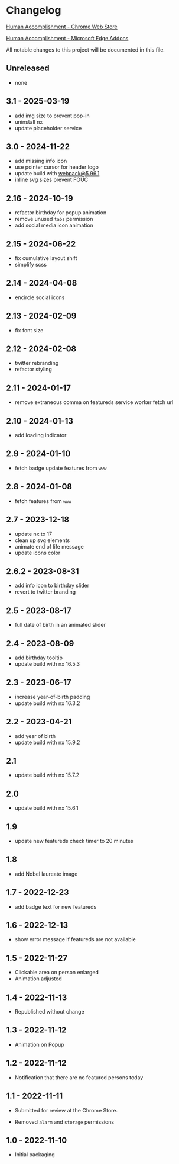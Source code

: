 # Changelog

[Human Accomplishment - Chrome Web Store](https://chrome.google.com/webstore/detail/human-accomplishment/meaaaeangcmbemianlihbkoldlhfijfa)

[Human Accomplishment - Microsoft Edge Addons](https://microsoftedge.microsoft.com/addons/detail/human-accomplishment/hnaklphmmbjfbjlmdjnogiiclomigepl)

All notable changes to this project will be documented in this file.

## Unreleased

- none

## 3.1 - 2025-03-19

- add img size to prevent pop-in
- uninstall nx
- update placeholder service

## 3.0 - 2024-11-22

- add missing info icon
- use pointer cursor for header logo
- update build with webpack@5.96.1
- inline svg sizes prevent FOUC

## 2.16 - 2024-10-19

- refactor birthday for popup animation
- remove unused `tabs` permission
- add social media icon animation

## 2.15 - 2024-06-22

- fix cumulative layout shift
- simplify scss

## 2.14 - 2024-04-08

- encircle social icons

## 2.13 - 2024-02-09

- fix font size

## 2.12 - 2024-02-08

- twitter rebranding
- refactor styling

## 2.11 - 2024-01-17

- remove extraneous comma on featureds service worker fetch url

## 2.10 - 2024-01-13

- add loading indicator

## 2.9 - 2024-01-10

- fetch badge update features from `www`

## 2.8 - 2024-01-08

- fetch features from `www`

## 2.7 - 2023-12-18

- update nx to 17
- clean up svg elements
- animate end of life message
- update icons color

## 2.6.2 - 2023-08-31

- add info icon to birthday slider
- revert to twitter branding

## 2.5 - 2023-08-17

- full date of birth in an animated slider

## 2.4 - 2023-08-09

- add birthday tooltip
- update build with nx 16.5.3

## 2.3 - 2023-06-17

- increase year-of-birth padding
- update build with nx 16.3.2

## 2.2 - 2023-04-21

- add year of birth
- update build with nx 15.9.2

## 2.1

- update build with nx 15.7.2

## 2.0

- update build with nx 15.6.1

## 1.9

- update new featureds check timer to 20 minutes

## 1.8

- add Nobel laureate image

## 1.7 - 2022-12-23

- add badge text for new featureds

## 1.6 - 2022-12-13

- show error message if featureds are not available

## 1.5 - 2022-11-27

- Clickable area on person enlarged
- Animation adjusted

## 1.4 - 2022-11-13

- Republished without change

## 1.3 - 2022-11-12

- Animation on Popup

## 1.2 - 2022-11-12

- Notification that there are no featured persons today

## 1.1 - 2022-11-11

- Submitted for review at the Chrome Store.

- Removed `alarm` and `storage` permissions

## 1.0 - 2022-11-10

- Initial packaging
